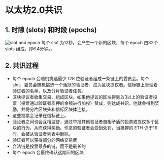 # 以太坊2.0共识

## 1. 时隙 (slots) 和时段 (epochs)
![slot and epoch](../../images/slot&epoch.png)
每个 slot 为12秒，会产生一个新的区块，每个 epoch 由32个 slots 组成，即6.4分钟。。

## 2. 共识过程
- 每个 epoch 会随机挑选最少 128 位验证者组成一条链上的委员会。每个 slot，委员会随机挑选一个活跃的验证者，成为区块提议者。信标链上管理着验证者的名单，以及分片验证者任务。
- 区块提议者收集交易、组成区块，如果他提议的区块得到2/3以上的验证者投票（投票通过验证者质押的金额进行加权）赞成，则达成共识，他就会得到奖励，并将分片区块头和信标区块体连接。
- 这些投票会记录在信标链上。
- 验证者之间也会互相监督，通过举报其他验证者自相矛盾的投票或提议多个区块的行为，从而获得奖励。作恶的验证者会受到处罚，当抵押的 ETH 少于16时，会被从验证者列表中删除。
- 验证者可以获得部分的网络交易费
- 合法链是投票最多的链，而不是最长的
- 每个 epoch 会最终确认这期间的区块
